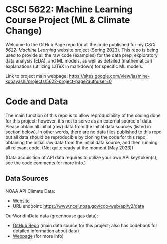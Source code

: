 # CSCI 5622: Machine Learning Course Project (ML & Climate Change)
Welcome to the GitHub Page repo for all the code published for my *CSCI 5622: Machine Learning* website project (Spring 2023).
This repo is being used to provide all the raw code (examples) for the data prep, exploratory data analysis (EDA), and ML models, as well as detailed (mathematical) explanations (utilizing LaTeX in markdown) for specific ML models.

Link to project main webpage: <https://sites.google.com/view/jasmine-kobayashi/projects/5622-project-page?authuser=0>

# Code and Data
The main function of this repo is to allow reproducibility of the coding done for this project; however, it's not to serve as an external source of data. Please obtain all initial (raw) data from the initial data sources (listed in section below).
In other words, there are no data files published to this repo but all data should be reproducible by cloning the code for this repo, obtaining the initial raw data from the initial data source, and then running all relevant code. (Not quite ready at the moment (May 2023))

(Data acquisition of API data requires to utilize your own API key/token(s), see the code comments for more info.)

## Data Sources

NOAA API Climate Data: 
- [Website](https://www.google.com/url?q=https%3A%2F%2Fwww.ncdc.noaa.gov%2Fcdo-web%2F&sa=D)
- URL endpoint: <https://www.ncei.noaa.gov/cdo-web/api/v2/data>

OurWorldInData data (greenhouse gas data): 
- [GitHub Repo](https://github.com/owid/co2-data) (main data source for this project; also has codebook for detailed information about data)
- [Webpage](https://ourworldindata.org/co2-and-other-greenhouse-gas-emissions) (for more info)
